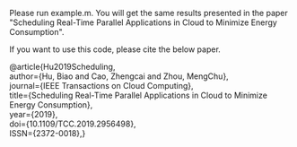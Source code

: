 Please run example.m. You will get the same results presented in the paper "Scheduling Real-Time Parallel Applications in Cloud to Minimize Energy Consumption".

If you want to use this code, please cite the below paper.  

@article{Hu2019Scheduling,  
author={Hu, Biao and Cao, Zhengcai and Zhou, MengChu},  
journal={IEEE Transactions on Cloud Computing},  
title={Scheduling Real-Time Parallel Applications in Cloud to Minimize Energy Consumption},  
year={2019},  
doi={10.1109/TCC.2019.2956498},  
ISSN={2372-0018},}
